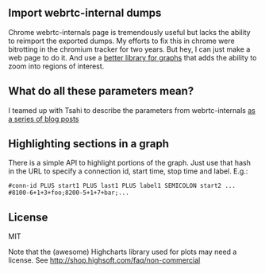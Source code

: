 ## Import webrtc-internal dumps
Chrome webrtc-internals page is tremendously useful but lacks the ability to reimport the exported dumps.
My efforts to fix this in chrome were bitrotting in the chromium tracker for two years. But hey, I can just make a web page to do it. And use a [better library for graphs](http://www.highcharts.com/) that adds the ability to zoom into regions of interest.

## What do all these parameters mean?

I teamed up with Tsahi to describe the parameters from webrtc-internals [as a series of blog posts](http://testrtc.com/webrtc-internals-parameters/)

## Highlighting sections in a graph
There is a simple API to highlight portions of the graph.
Just use that hash in the URL to specify a connection id, start time, stop time and label. E.g.:
```
#conn-id PLUS start1 PLUS last1 PLUS label1 SEMICOLON start2 ...
#8100-6+1+3+foo;8200-5+1+7+bar;...
```

## License
MIT

Note that the (awesome) Highcharts library used for plots may need a license. See http://shop.highsoft.com/faq/non-commercial
